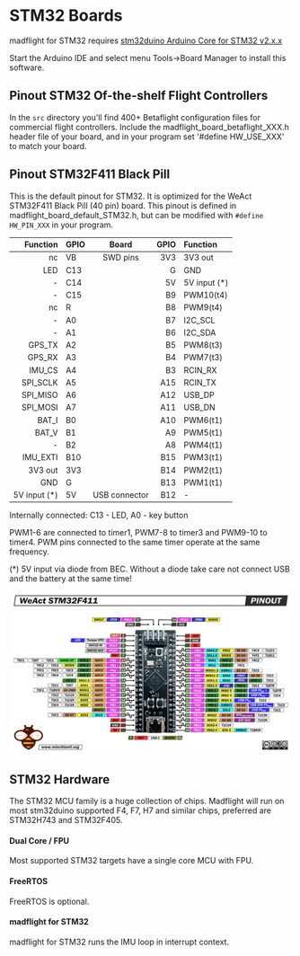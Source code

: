 # STM32 Boards

madflight for STM32 requires [stm32duino Arduino Core for STM32 v2.x.x](https://github.com/stm32duino/Arduino_Core_STM32)

Start the Arduino IDE and select menu Tools->Board Manager to install this software.

## Pinout STM32 Of-the-shelf Flight Controllers

In the `src` directory you'll find 400+ Betaflight configuration files for commercial flight controllers. Include the madflight_board_betaflight_XXX.h header file of your board, and in your program set '#define HW_USE_XXX' to match your board. 

## Pinout STM32F411 Black Pill

This is the default pinout for STM32. It is optimized for the WeAct STM32F411 Black Pill (40 pin) board. This pinout is defined in madflight_board_default_STM32.h, but can be modified with `#define HW_PIN_XXX` in your program.

| Function | GPIO | Board | GPIO | Function |
| --: | :-- | :--: | --: | :-- |
|           nc | VB  |   SWD pins    | 3V3 | 3V3 out
|          LED | C13 |               | G   | GND
|            - | C14 |               | 5V  | 5V input (*)
|            - | C15 |               | B9  | PWM10(t4)
|           nc | R   |               | B8  | PWM9(t4)
|            - | A0  |               | B7  | I2C_SCL
|            - | A1  |               | B6  | I2C_SDA
|       GPS_TX | A2  |               | B5  | PWM8(t3)
|       GPS_RX | A3  |               | B4  | PWM7(t3)
|       IMU_CS | A4  |               | B3  | RCIN_RX
|     SPI_SCLK | A5  |               | A15 | RCIN_TX
|     SPI_MISO | A6  |               | A12 | USB_DP
|     SPI_MOSI | A7  |               | A11 | USB_DN
|        BAT_I | B0  |               | A10 | PWM6(t1)
|        BAT_V | B1  |               | A9  | PWM5(t1)
|            - | B2  |               | A8  | PWM4(t1)
|     IMU_EXTI | B10 |               | B15 | PWM3(t1)
|      3V3 out | 3V3 |               | B14 | PWM2(t1)
|          GND | G   |               | B13 | PWM1(t1)
| 5V input (*) | 5V  | USB connector | B12 | -

Internally connected: C13 - LED, A0 - key button

PWM1-6 are connected to timer1, PWM7-8 to timer3 and PWM9-10 to timer4. PWM pins connected to the same timer operate at the same frequency.

(*) 5V input via diode from BEC. Without a diode take care not connect USB and the battery at the same time!

![](img/STM32-STM32F4-STM32F411-STM32F411CEU6-pinout-high-resolution.png)

## STM32 Hardware

The STM32 MCU family is a huge collection of chips. Madflight will run on most stm32duino supported F4, F7, H7 and similar chips, preferred are STM32H743 and STM32F405.

#### Dual Core / FPU

Most supported STM32 targets have a single core MCU with FPU. 

#### FreeRTOS

FreeRTOS is optional.

#### madflight for STM32

madflight for STM32 runs the IMU loop in interrupt context.